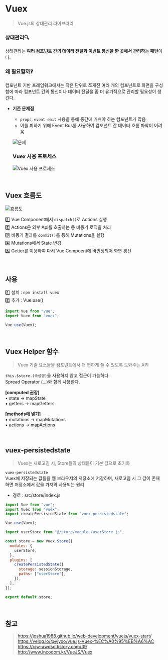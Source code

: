 # Vuex

> Vue.js의 상태관리 라이브러리

### 상태관리🔍

상태관리는 **여러 컴포넌트 간의 데이터 전달과 이벤트 통신을 한 곳에서 관리하는 패턴**이다.

### 왜 필요할까❓

컴포넌트 기반 프레임워크에서는 작은 단위로 쪼개진 여러 개의 컴포넌트로 화면을 구성함에 따라 컴포넌트 간의 통신이나 데이터 전달을 좀 더 유기적으로 관리할 필요성이 생긴다.

- **기존 문제점**

  - `props`, `event emit` 사용을 통해 중간에 거쳐야 하는 컴포넌트가 많음
  - 이를 피하기 위해 Event Bus를 사용하여 컴포넌트 간 데이터 흐름 파악이 어려움

  ![문제](https://imghub.insilicogen.com/media/photos/1_7vrsSz7.png)

  ### Vuex 사용 프로세스

  ![Vuex 사용 프로세스](https://imghub.insilicogen.com/media/photos/2_Hj3h9ti.png)

<br>

## Vuex 흐름도

![흐름도](https://joshua1988.github.io/images/posts/web/vuejs/vuex-1/vuex-diagram.png)

1️⃣ Vue Component에서 `dispatch()`로 Actions 실행  
2️⃣ Actions은 외부 Api를 호출하는 등 비동기 로직을 처리  
3️⃣ 비동기 결과를 `commit()`를 통해 Mutations을 실행  
4️⃣ Mutations에서 State 변경  
5️⃣ Getter를 이용하여 다시 Vue Compoent에 바인딩되어 화면 갱신

<br>

## 사용

1️⃣ 설치 : `npm install vuex`  
2️⃣ 추가 : Vue.use()

```js
import Vue from "vue";
import Vuex from "vuex";

Vue.use(Vuex);
```

<br>

## Vuex Helper 함수

> Vuex 기술 요소들을 컴포넌트에서 더 편하게 쓸 수 있도록 도와주는 API

`this.$store.(속성명)`을 사용하지 않고 접근이 가능하다.  
Spread Operator (...)와 함께 사용한다.

**[computed 권장]**  
▪ state → mapState  
▪ getters → mapGetters

**[methods에 넣기]**  
▪ mutations → mapMutations  
▪ actions → mapActions

<br>

## vuex-persistedstate

> Vuex는 새로고침 시, Store들의 상태들이 기본 값으로 초기화

`vuex-persistedstate`  
Vuex에 저장되는 값들을 웹 브라우저의 저장소에 저장하며, 새로고침 시 그 값이 존재하면 저장소에서 값을 가져와 사용되는 원리

- 경로 : src/store/index.js

```js
import Vue from "vue";
import Vuex from "vuex";
import createPersistedState from "vuex-persistedstate";

Vue.use(Vuex);

import userStore from "@/store/modules/userStore.js";

const store = new Vuex.Store({
  modules: {
    userStore,
  },
  plugins: [
    createPersistedState({
      storage: sessionStorage,
      paths: ["userStore"],
    }),
  ],
});

export default store;
```

<br>

## 참고

> https://joshua1988.github.io/web-development/vuejs/vuex-start/  
> https://velog.io/@yjyoo/vue.js-Vuex-%EC%A0%95%EB%A6%AC  
> https://cjw-awdsd.tistory.com/39  
> http://www.incodom.kr/VueJS/Vuex
